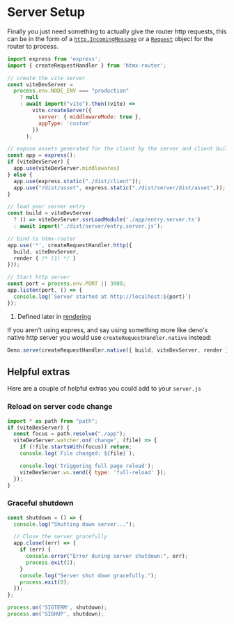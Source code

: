 # Server Setup

Finally you just need something to actually give the router http requests, this can be in the form of a [`http.IncomingMessage`](https://nodejs.org/api/http.html#class-httpincomingmessage) or a [`Request`](https://developer.mozilla.org/en-US/docs/Web/API/Request) object for the router to process.

```js title="server.js"
import express from 'express';
import { createRequestHandler } from 'htmx-router';

// create the vite server
const viteDevServer =
  process.env.NODE_ENV === "production"
    ? null
    : await import("vite").then((vite) =>
        vite.createServer({
          server: { middlewareMode: true },
          appType: 'custom'
        })
      );

// expose assets generated for the client by the server and client builds
const app = express();
if (viteDevServer) {
  app.use(viteDevServer.middlewares)
} else {
  app.use(express.static("./dist/client"));
  app.use("/dist/asset", express.static("./dist/server/dist/asset",));
}

// load your server entry
const build = viteDevServer
  ? () => viteDevServer.ssrLoadModule('./app/entry.server.ts')
  : await import('./dist/server/entry.server.js');

// bind to htmx-router
app.use('*', createRequestHandler.http({
  build, viteDevServer,
  render { /* (1) */ } 
}));

// Start http server
const port = process.env.PORT || 3000;
app.listen(port, () => {
  console.log(`Server started at http://localhost:${port}`)
});
```

1.  Defined later in [rendering](./render.md)

If you aren't using express, and say using something more like deno's native http server you would use `createRequestHandler.native` instead:
```js
Deno.serve(createRequestHandler.native({ build, viteDevServer, render }));
```

## Helpful extras

Here are a couple of helpful extras you could add to your `server.js`

### Reload on server code change
```js
import * as path from "path";
if (viteDevServer) {
  const focus = path.resolve("./app");
  viteDevServer.watcher.on('change', (file) => {
    if (!file.startsWith(focus)) return;
    console.log(`File changed: ${file}`);

    console.log('Triggering full page reload');
    viteDevServer.ws.send({ type: 'full-reload' });
  });
}
```

### Graceful shutdown
```js
const shutdown = () => {
  console.log("Shutting down server...");

  // Close the server gracefully
  app.close((err) => {
    if (err) {
      console.error("Error during server shutdown:", err);
      process.exit(1);
    }
    console.log("Server shut down gracefully.");
    process.exit(0);
  });
};

process.on('SIGTERM', shutdown);
process.on('SIGHUP', shutdown);
```